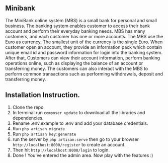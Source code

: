 ## Minibank

The MiniBank online system (MBS) is a small bank for personal and small business. The banking
system enables customer to access their bank account and perform their everyday banking needs.
MBS has many customers, and each customer has one or more accounts. The MBS use the Euro as
currency. The smallest unit of the currency is the single Euro.
When customer open an account, they provide an information pack which contain unique email id and password information for login into the banking system. After that, Customers
can view their account information, perform banking operations online, such as displaying the
balance of an account or transferring money. The customers can also interact with the MBS to
perform common transactions such as performing withdrawals, deposit and transferring money.

## Installation Instruction.

1. Clone the repo.
2. In terminal run `composer update` to download all the libraries and dependencies.
3. Rename .env.example to .env and add your database credentials.
4. Run `php artisan migrate`
5. Run `php artisan key:generate`
6. run the server by `php artisan:serve` then go to your browser `http://localhost:8000/register` to create an account.
7. Then hit `http://localhost:8000/login` to login.
8. Done ! You've entered the admin area. Now play with the features :)